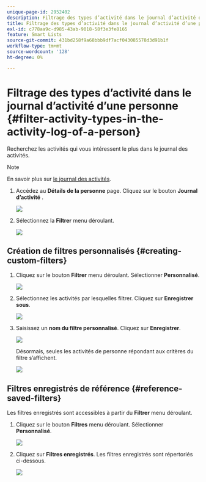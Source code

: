```yaml
---
unique-page-id: 2952402
description: Filtrage des types d’activité dans le journal d’activité d’une personne - Documents Marketo - Documentation du produit
title: Filtrage des types d’activité dans le journal d’activité d’une personne
exl-id: c778aa9c-d985-43ab-9018-58f3e3fe8165
feature: Smart Lists
source-git-commit: 431bd258f9a68bbb9df7acf043085578d3d91b1f
workflow-type: tm+mt
source-wordcount: '128'
ht-degree: 0%

---
```


# Filtrage des types d’activité dans le journal d’activité d’une personne {#filter-activity-types-in-the-activity-log-of-a-person}

Recherchez les activités qui vous intéressent le plus dans le journal des activités.

>[!NOTE]
>
>En savoir plus sur [le journal des activités](/help/marketo/product-docs/core-marketo-concepts/smart-lists-and-static-lists/managing-people-in-smart-lists/locate-the-activity-log-for-a-person.md).

1. Accédez au **Détails de la personne** page. Cliquez sur le bouton **Journal d’activité** .

   ![](assets/one.png)

1. Sélectionnez la **Filtrer** menu déroulant.

   ![](assets/two-3.png)

## Création de filtres personnalisés {#creating-custom-filters}

1. Cliquez sur le bouton **Filtrer** menu déroulant. Sélectionner **Personnalisé**.

   ![](assets/three-3.png)

1. Sélectionnez les activités par lesquelles filtrer. Cliquez sur **Enregistrer sous**.

   ![](assets/image2015-4-27-22-3a55-3a43.png)

1. Saisissez un **nom du filtre personnalisé**. Cliquez sur **Enregistrer**.

   ![](assets/five-1.png)

   Désormais, seules les activités de personne répondant aux critères du filtre s’affichent.

   ![](assets/six-1.png)

## Filtres enregistrés de référence {#reference-saved-filters}

Les filtres enregistrés sont accessibles à partir du **Filtrer** menu déroulant.

1. Cliquez sur le bouton **Filtres** menu déroulant. Sélectionner **Personnalisé**.

   ![](assets/seven-1.png)

1. Cliquez sur **Filtres enregistrés**. Les filtres enregistrés sont répertoriés ci-dessous.

   ![](assets/eight.png)
